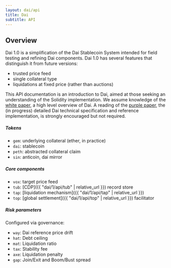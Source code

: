 ```yaml
---
layout: dai/api
title: Dai
subtitle: API
---
```


## Overview

Dai 1.0 is a simplification of the Dai Stablecoin System intended for field
testing and refining Dai components. Dai 1.0 has several features that
distinguish it from future versions:

- trusted price feed
- single collateral type
- liquidations at fixed price (rather than auctions)

This API documentation is an introduction to Dai, aimed at those seeking an
understanding of the Solidity implementation. We assume knowledge of the [white
paper], a high level overview of Dai. A reading of the [purple paper], the (in
progress) detailed Dai technical specification and reference implementation, is
strongly encouraged but not required.

[white paper]: https://github.com/makerdao/docs/blob/master/Dai.md
[purple paper]: https://makerdao.com/purple

##### Tokens

- `gem`: underlying collateral (ether, in practice)
- `dai`: stablecoin
- `peth`: abstracted collateral claim
- `sin`: anticoin, dai mirror

##### Core components

- `vox`: target price feed
- `tub`: [CDP]({{ "dai/1/api/tub" | relative_url }}) record store
- `tap`: [liquidation mechanism]({{ "dai/1/api/tap" | relative_url }})
- `top`: [global settlement]({{ "dai/1/api/top" | relative_url }}) facilitator

##### Risk parameters

Configured via governance:

- `way`: Dai reference price drift
- `hat`: Debt ceiling
- `mat`: Liquidation ratio
- `tax`: Stability fee
- `axe`: Liquidation penalty
- `gap`: Join/Exit and Boom/Bust spread

